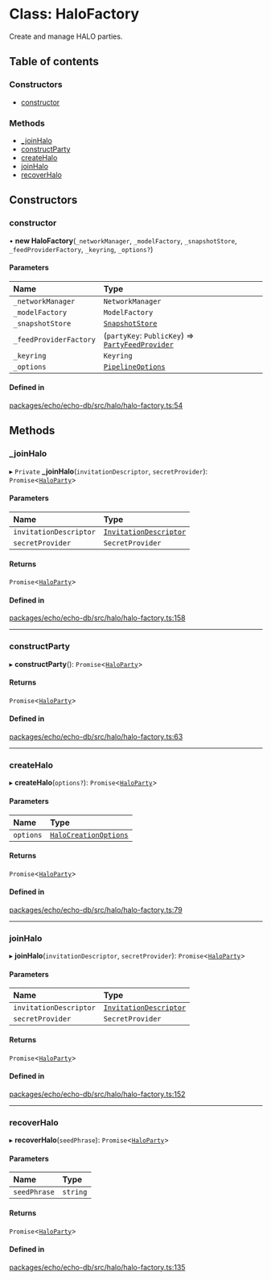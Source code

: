 # Class: HaloFactory

Create and manage HALO parties.

## Table of contents

### Constructors

- [constructor](HaloFactory.md#constructor)

### Methods

- [\_joinHalo](HaloFactory.md#_joinhalo)
- [constructParty](HaloFactory.md#constructparty)
- [createHalo](HaloFactory.md#createhalo)
- [joinHalo](HaloFactory.md#joinhalo)
- [recoverHalo](HaloFactory.md#recoverhalo)

## Constructors

### constructor

• **new HaloFactory**(`_networkManager`, `_modelFactory`, `_snapshotStore`, `_feedProviderFactory`, `_keyring`, `_options?`)

#### Parameters

| Name | Type |
| :------ | :------ |
| `_networkManager` | `NetworkManager` |
| `_modelFactory` | `ModelFactory` |
| `_snapshotStore` | [`SnapshotStore`](SnapshotStore.md) |
| `_feedProviderFactory` | (`partyKey`: `PublicKey`) => [`PartyFeedProvider`](PartyFeedProvider.md) |
| `_keyring` | `Keyring` |
| `_options` | [`PipelineOptions`](../interfaces/PipelineOptions.md) |

#### Defined in

[packages/echo/echo-db/src/halo/halo-factory.ts:54](https://github.com/dxos/dxos/blob/6b1348fed/packages/echo/echo-db/src/halo/halo-factory.ts#L54)

## Methods

### \_joinHalo

▸ `Private` **_joinHalo**(`invitationDescriptor`, `secretProvider`): `Promise`<[`HaloParty`](HaloParty.md)\>

#### Parameters

| Name | Type |
| :------ | :------ |
| `invitationDescriptor` | [`InvitationDescriptor`](InvitationDescriptor.md) |
| `secretProvider` | `SecretProvider` |

#### Returns

`Promise`<[`HaloParty`](HaloParty.md)\>

#### Defined in

[packages/echo/echo-db/src/halo/halo-factory.ts:158](https://github.com/dxos/dxos/blob/6b1348fed/packages/echo/echo-db/src/halo/halo-factory.ts#L158)

___

### constructParty

▸ **constructParty**(): `Promise`<[`HaloParty`](HaloParty.md)\>

#### Returns

`Promise`<[`HaloParty`](HaloParty.md)\>

#### Defined in

[packages/echo/echo-db/src/halo/halo-factory.ts:63](https://github.com/dxos/dxos/blob/6b1348fed/packages/echo/echo-db/src/halo/halo-factory.ts#L63)

___

### createHalo

▸ **createHalo**(`options?`): `Promise`<[`HaloParty`](HaloParty.md)\>

#### Parameters

| Name | Type |
| :------ | :------ |
| `options` | [`HaloCreationOptions`](../interfaces/HaloCreationOptions.md) |

#### Returns

`Promise`<[`HaloParty`](HaloParty.md)\>

#### Defined in

[packages/echo/echo-db/src/halo/halo-factory.ts:79](https://github.com/dxos/dxos/blob/6b1348fed/packages/echo/echo-db/src/halo/halo-factory.ts#L79)

___

### joinHalo

▸ **joinHalo**(`invitationDescriptor`, `secretProvider`): `Promise`<[`HaloParty`](HaloParty.md)\>

#### Parameters

| Name | Type |
| :------ | :------ |
| `invitationDescriptor` | [`InvitationDescriptor`](InvitationDescriptor.md) |
| `secretProvider` | `SecretProvider` |

#### Returns

`Promise`<[`HaloParty`](HaloParty.md)\>

#### Defined in

[packages/echo/echo-db/src/halo/halo-factory.ts:152](https://github.com/dxos/dxos/blob/6b1348fed/packages/echo/echo-db/src/halo/halo-factory.ts#L152)

___

### recoverHalo

▸ **recoverHalo**(`seedPhrase`): `Promise`<[`HaloParty`](HaloParty.md)\>

#### Parameters

| Name | Type |
| :------ | :------ |
| `seedPhrase` | `string` |

#### Returns

`Promise`<[`HaloParty`](HaloParty.md)\>

#### Defined in

[packages/echo/echo-db/src/halo/halo-factory.ts:135](https://github.com/dxos/dxos/blob/6b1348fed/packages/echo/echo-db/src/halo/halo-factory.ts#L135)

